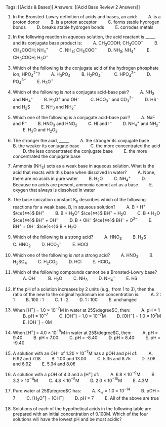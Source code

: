 Tags: [[Acids & Bases]]
Answers: [[Acid Base Review 2 Answers]]

1. In the Bronsted-Lowry definition of acids and bases, an acid:
$\qquad$A. is a proton donor
$\qquad$B. is a proton acceptor
$\qquad$C. forms stable hydrogen bonds
$\qquad$D. breaks stable hydrogen bonds
$\qquad$E. corrodes metals

2. In the following reaction in aqueous solution, the acid reactant is \_\_\_\_\_ and its conjugate base product is:
$\qquad$A. CH$_{3}$COOH; CH$_{3}$COO$^{-}$ 
$\qquad$B. CH$_{3}$COOH; NH$_{4}$$^{+}$
$\qquad$C. NH$_{3}$; CH$_{3}$COO$^{-}$ 
$\qquad$D. NH$_{3}$; NH$_{4}$$^{+}$
$\qquad$E. CH$_{3}$COOH; H$_{3}$O$^{+}$

3. Which of the following is the conjugate acid of the hydrogen phosphate ion, HPO$_{4}$$^{2-}$?
$\qquad$A. H$_{3}$PO$_{4}$
$\qquad$B. H$_{2}$PO$_{4}$$^{-}$
$\qquad$C. HPO$_{4}$$^{2-}$
$\qquad$D. PO$_{4}$$^{3-}$
$\qquad$E. H$_{3}$O$^{+}$

4. Which of the following is _not_ a conjugate acid-base pair?
$\qquad$A. NH$_{3}$ and NH$_{4}$$^{+}$
$\qquad$B. H$_{3}$O$^{+}$ and OH$^{-}$
$\qquad$C. HCO$_{3}$$^{-}$ and CO$_{3}$$^{2-}$
$\qquad$D. HS$^{-}$ and H$_{2}$S
$\qquad$E. NH$_{3}$ and NH$_{2}$$^{-}$

5. Which one of the following is a conjugate acid-base pair?
$\qquad$A. NaF and F$^{-}$
$\qquad$B. HNO$_{3}$ and HNO$_{2}$
$\qquad$C. HI and I$^{-}$
$\qquad$D. NH$_{4}$$^{+}$ and NH$_{2}$$^{-}$
$\qquad$E. H$_{2}$O and H$_{2}$O$_{2}$

6. The stronger the acid, \_\_\_\_\_
$\qquad$A. the stronger its conjugate base
$\qquad$B. the weaker its conjugate base
$\qquad$C. the more concentrated the acid
$\qquad$D. the less concentrated the conjugate base
$\qquad$E. the more concentrated the conjugate base

7. Ammonia (NH$_{3}$) acts as a weak base in aqueous solution. What is the acid that reacts with this base when dissolved in water?
$\qquad$A. None, there are no acids in pure water
$\qquad$B. H$_{2}$O
$\qquad$C. NH$_{4}$$^{+}$
$\qquad$D. Because no acids are present, ammonia cannot act as a base
$\qquad$E. oxygen that always is dissolved in water

8. The base ionization constant K$_{b}$ describes which of the following reactions for a weak base, B, in aqueous solution?
$\qquad$A. B + H$^{+}$ $\ce{<=>}$ BH$^{+}$
$\qquad$B. B + H$_{3}$O$^{+}$ $\ce{<=>}$ BH$^{+}$ + H$_{2}$O
$\qquad$C. B + H$_{2}$O $\ce{<=>}$ BH$^{+}$ + OH$^{-}$
$\qquad$D. B + OH$^{-}$ $\ce{<=>}$ BH$^{-}$ + O$^{2-}$
$\qquad$E. BH$^{+}$ + OH$^{-}$ $\ce{<=>}$ B + H$_{2}$O

9. Which of the following is a strong acid?
$\qquad$A. HNO$_{3}$
$\qquad$B. H$_{2}$S
$\qquad$C. HNO$_{2}$
$\qquad$D. HCO$_{3}$$^{-}$
$\qquad$E. HOCl

10. Which one of the following is _not_ a strong acid?
$\qquad$A. HNO$_{3}$
$\qquad$B. H$_{2}$SO$_{4}$
$\qquad$C. H$_{2}$CO$_{3}$
$\qquad$D. HCl
$\qquad$E. HClO$_{4}$

11. Which of the following compounds cannot be a Bronsted-Lowry base?
$\qquad$A. OH$^{-}$
$\qquad$B. H$_{2}$O
$\qquad$C. NH$_{3}$
$\qquad$D. NH$_{4}$$^{+}$
$\qquad$E. HS$^{-}$

12. If the pH of a solution increases by 2 units (e.g., from 1 to 3), then the ratio of the new to the original hydronium ion concentration is:
$\qquad$A. 2 : 1
$\qquad$B. 100 : 1
$\qquad$C. 1 : 2
$\qquad$D. 1 : 100
$\qquad$E. unchanged

13. When \[H$^{+}$] = 1.0 $\times$ 10$^{-7}$M in water at 25$\degree$C, then:
$\qquad$A. pH = 1
$\qquad$B. pH = 10$^{-7}$
$\qquad$C. \[OH$^{-}$] = 1.0 $\times$ 10$^{-7}$M
$\qquad$D. \[OH$^{-}$] = 1.0 $\times$ 10$^{7}$M
$\qquad$E. \[OH$^{-}$] = 0M

14. When \[H$^{+}$] = 4.0 $\times$ 10$^{-9}$M in water at 25$\degree$C, then:
$\qquad$A. pH = 9.40
$\qquad$B. pH = 7.00
$\qquad$C. pH = -8.40
$\qquad$D. pH = 8.40
$\qquad$E. pH = -9.40

15. A solution with an OH$^{-}$ of 1.20 $\times$ 10$^{-7}$M has a pOH and pH of:
$\qquad$A. 6.92 and 7.08
$\qquad$B. 1.00 and 13.00
$\qquad$C. 5.35 and 8.75
$\qquad$D. 7.08 and 6.92
$\qquad$E. 5.94 and 8.06

16. A solution with a pOH of 4.3 and a \[H$^{+}$] of:
$\qquad$A. 6.8 $\times$ 10$^{-9}$M
$\qquad$B. 3.2 $\times$ 10$^{-4}$M
$\qquad$C. 4.8 $\times$ 10$^{-5}$M
$\qquad$D. 2.0 $\times$ 10$^{-10}$M
$\qquad$E. 4.3M

17. Pure water at 25$\degree$C has:
$\qquad$A. K$_{w}$ = 1.0 $\times$ 10$^{-14}$
$\qquad$B. pOH = 7
$\qquad$C. \[H$_{3}$O$^{+}$] = \[OH$^{-}$]
$\qquad$D. pH = 7
$\qquad$E. All of the above are true

18. Solutions of each of the hypothetical acids in the following table are prepared with an initial concentration of 0.100M. Which of the four solutions will have the lowest pH and be most acidic?
